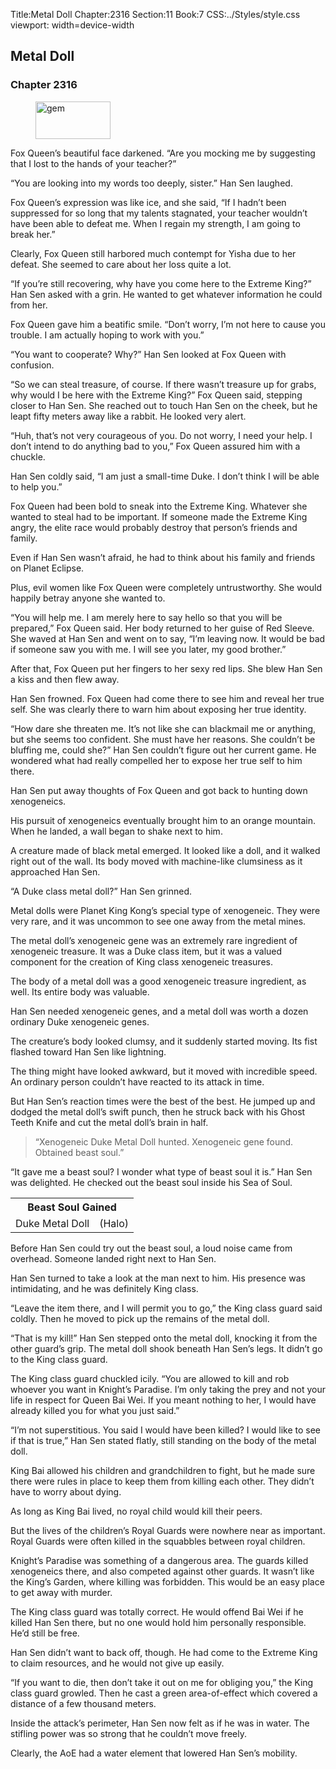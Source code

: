 Title:Metal Doll 
Chapter:2316 
Section:11 
Book:7 
CSS:../Styles/style.css 
viewport: width=device-width
  
## Metal Doll
### Chapter 2316 
<figure>
	<img src="../Images/gem.gif" alt="gem" id="gem" width="120" height="60" />
</figure>
  

  
  Fox Queen’s beautiful face darkened. “Are you mocking me by suggesting that I lost to the hands of your teacher?”

“You are looking into my words too deeply, sister.” Han Sen laughed.

Fox Queen’s expression was like ice, and she said, “If I hadn’t been suppressed for so long that my talents stagnated, your teacher wouldn’t have been able to defeat me. When I regain my strength, I am going to break her.”

Clearly, Fox Queen still harbored much contempt for Yisha due to her defeat. She seemed to care about her loss quite a lot.

“If you’re still recovering, why have you come here to the Extreme King?” Han Sen asked with a grin. He wanted to get whatever information he could from her.

Fox Queen gave him a beatific smile. “Don’t worry, I’m not here to cause you trouble. I am actually hoping to work with you.”

“You want to cooperate? Why?” Han Sen looked at Fox Queen with confusion.

“So we can steal treasure, of course. If there wasn’t treasure up for grabs, why would I be here with the Extreme King?” Fox Queen said, stepping closer to Han Sen. She reached out to touch Han Sen on the cheek, but he leapt fifty meters away like a rabbit. He looked very alert.

“Huh, that’s not very courageous of you. Do not worry, I need your help. I don’t intend to do anything bad to you,” Fox Queen assured him with a chuckle.

Han Sen coldly said, “I am just a small-time Duke. I don’t think I will be able to help you.”

Fox Queen had been bold to sneak into the Extreme King. Whatever she wanted to steal had to be important. If someone made the Extreme King angry, the elite race would probably destroy that person’s friends and family.

Even if Han Sen wasn’t afraid, he had to think about his family and friends on Planet Eclipse.

Plus, evil women like Fox Queen were completely untrustworthy. She would happily betray anyone she wanted to.

“You will help me. I am merely here to say hello so that you will be prepared,” Fox Queen said. Her body returned to her guise of Red Sleeve. She waved at Han Sen and went on to say, “I’m leaving now. It would be bad if someone saw you with me. I will see you later, my good brother.”

After that, Fox Queen put her fingers to her sexy red lips. She blew Han Sen a kiss and then flew away.

Han Sen frowned. Fox Queen had come there to see him and reveal her true self. She was clearly there to warn him about exposing her true identity.

“How dare she threaten me. It’s not like she can blackmail me or anything, but she seems too confident. She must have her reasons. She couldn’t be bluffing me, could she?” Han Sen couldn’t figure out her current game. He wondered what had really compelled her to expose her true self to him there.

Han Sen put away thoughts of Fox Queen and got back to hunting down xenogeneics.

His pursuit of xenogeneics eventually brought him to an orange mountain. When he landed, a wall began to shake next to him.

A creature made of black metal emerged. It looked like a doll, and it walked right out of the wall. Its body moved with machine-like clumsiness as it approached Han Sen.

“A Duke class metal doll?” Han Sen grinned.

Metal dolls were Planet King Kong’s special type of xenogeneic. They were very rare, and it was uncommon to see one away from the metal mines.

The metal doll’s xenogeneic gene was an extremely rare ingredient of xenogeneic treasure. It was a Duke class item, but it was a valued component for the creation of King class xenogeneic treasures.

The body of a metal doll was a good xenogeneic treasure ingredient, as well. Its entire body was valuable.

Han Sen needed xenogeneic genes, and a metal doll was worth a dozen ordinary Duke xenogeneic genes.

The creature’s body looked clumsy, and it suddenly started moving. Its fist flashed toward Han Sen like lightning.

The thing might have looked awkward, but it moved with incredible speed. An ordinary person couldn’t have reacted to its attack in time.

But Han Sen’s reaction times were the best of the best. He jumped up and dodged the metal doll’s swift punch, then he struck back with his Ghost Teeth Knife and cut the metal doll’s brain in half.

> “Xenogeneic Duke Metal Doll hunted. Xenogeneic gene found. Obtained beast soul.”

“It gave me a beast soul? I wonder what type of beast soul it is.” Han Sen was delighted. He checked out the beast soul inside his Sea of Soul.

<div class="tables">
	<table class="beast">
		<tr>
			<th colspan="2">Beast Soul Gained</th>
		</tr><tr>
			<td>Duke Metal Doll</td>
			<td>(Halo)</td>
		</tr>
	</table>
	<!-- Duke Beast Soul : Halo-type -->
</div> 

Before Han Sen could try out the beast soul, a loud noise came from overhead. Someone landed right next to Han Sen.

Han Sen turned to take a look at the man next to him. His presence was intimidating, and he was definitely King class.

“Leave the item there, and I will permit you to go,” the King class guard said coldly. Then he moved to pick up the remains of the metal doll.

“That is my kill!” Han Sen stepped onto the metal doll, knocking it from the other guard’s grip. The metal doll shook beneath Han Sen’s legs. It didn’t go to the King class guard.

The King class guard chuckled icily. “You are allowed to kill and rob whoever you want in Knight’s Paradise. I’m only taking the prey and not your life in respect for Queen Bai Wei. If you meant nothing to her, I would have already killed you for what you just said.”

“I’m not superstitious. You said I would have been killed? I would like to see if that is true,” Han Sen stated flatly, still standing on the body of the metal doll.

King Bai allowed his children and grandchildren to fight, but he made sure there were rules in place to keep them from killing each other. They didn’t have to worry about dying.

As long as King Bai lived, no royal child would kill their peers.

But the lives of the children’s Royal Guards were nowhere near as important. Royal Guards were often killed in the squabbles between royal children.

Knight’s Paradise was something of a dangerous area. The guards killed xenogeneics there, and also competed against other guards. It wasn’t like the King’s Garden, where killing was forbidden. This would be an easy place to get away with murder.

The King class guard was totally correct. He would offend Bai Wei if he killed Han Sen there, but no one would hold him personally responsible. He’d still be free.

Han Sen didn’t want to back off, though. He had come to the Extreme King to claim resources, and he would not give up easily.

“If you want to die, then don’t take it out on me for obliging you,” the King class guard growled. Then he cast a green area-of-effect which covered a distance of a few thousand meters.

Inside the attack’s perimeter, Han Sen now felt as if he was in water. The stifling power was so strong that he couldn’t move freely.

Clearly, the AoE had a water element that lowered Han Sen’s mobility.
